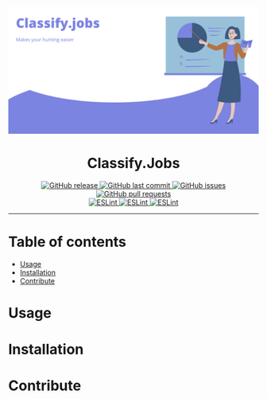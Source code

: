 ![](./assets/preview.png)
<h1 align="center"> Classify.Jobs</h1>

<p align="center">
  <a href="https://github.com/SandeepBalachandran/classify.jobs/releases/" target="_blank">
    <img alt="GitHub release" src="https://img.shields.io/github/v/release/SandeepBalachandran/classify.jobs?include_prereleases&style=flat-square">
  </a>

  <a href="https://github.com/SandeepBalachandran/classify.jobs/commits/master" target="_blank">
    <img src="https://img.shields.io/github/last-commit/SandeepBalachandran/classify.jobs?style=flat-square" alt="GitHub last commit">
  </a>

  <a href="https://github.com/SandeepBalachandran/classify.jobs/issues" target="_blank">
    <img src="https://img.shields.io/github/issues/SandeepBalachandran/classify.jobs?style=flat-square&color=red" alt="GitHub issues">
  </a>

  <a href="https://github.com/SandeepBalachandran/classify.jobs/pulls" target="_blank">
    <img src="https://img.shields.io/github/issues-pr/SandeepBalachandran/classify.jobs?style=flat-square&color=blue" alt="GitHub pull requests">
  </a>

  </br>

  <a href="https://standardjs.com" target="_blank">
    <img alt="ESLint" src="https://img.shields.io/badge/code_style-standard-brightgreen.svg?style=flat-square">
  </a>
  
  <a href="" target="_blank">
    <img alt="ESLint" src="https://img.shields.io/github/stars/SandeepBalachandran/classify.jobs">
  </a>
  
  <a href="" target="_blank">
    <img alt="ESLint" src="https://img.shields.io/github/forks/SandeepBalachandran/classify.jobs">
  </a>
  
</p>
<hr>

# Table of contents

- [Usage](#usage)
- [Installation](#installation)
- [Contribute](#contribute)

# Usage



# Installation



# Contribute
